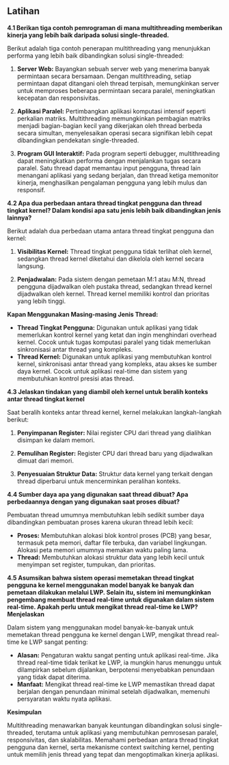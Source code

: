 ## Latihan

**4.1 Berikan tiga contoh pemrograman di mana multithreading memberikan kinerja yang lebih baik daripada solusi single-threaded.**

Berikut adalah tiga contoh penerapan multithreading yang menunjukkan performa yang lebih baik dibandingkan solusi single-threaded:

1. **Server Web:** Bayangkan sebuah server web yang menerima banyak permintaan secara bersamaan. Dengan multithreading, setiap permintaan dapat ditangani oleh thread terpisah, memungkinkan server untuk memproses beberapa permintaan secara paralel, meningkatkan kecepatan dan responsivitas.

2. **Aplikasi Paralel:** Pertimbangkan aplikasi komputasi intensif seperti perkalian matriks. Multithreading memungkinkan pembagian matriks menjadi bagian-bagian kecil yang dikerjakan oleh thread berbeda secara simultan, menyelesaikan operasi secara signifikan lebih cepat dibandingkan pendekatan single-threaded.

3. **Program GUI Interaktif:** Pada program seperti debugger, multithreading dapat meningkatkan performa dengan menjalankan tugas secara paralel. Satu thread dapat memantau input pengguna, thread lain menangani aplikasi yang sedang berjalan, dan thread ketiga memonitor kinerja, menghasilkan pengalaman pengguna yang lebih mulus dan responsif.

**4.2 Apa dua perbedaan antara thread tingkat pengguna dan thread tingkat kernel? Dalam kondisi apa satu jenis lebih baik dibandingkan jenis lainnya?**

Berikut adalah dua perbedaan utama antara thread tingkat pengguna dan kernel:

1. **Visibilitas Kernel:** Thread tingkat pengguna tidak terlihat oleh kernel, sedangkan thread kernel diketahui dan dikelola oleh kernel secara langsung.

2. **Penjadwalan:** Pada sistem dengan pemetaan M:1 atau M:N, thread pengguna dijadwalkan oleh pustaka thread, sedangkan thread kernel dijadwalkan oleh kernel. Thread kernel memiliki kontrol dan prioritas yang lebih tinggi.

**Kapan Menggunakan Masing-masing Jenis Thread:**

* **Thread Tingkat Pengguna:** Digunakan untuk aplikasi yang tidak memerlukan kontrol kernel yang ketat dan ingin menghindari overhead kernel. Cocok untuk tugas komputasi paralel yang tidak memerlukan sinkronisasi antar thread yang kompleks.
* **Thread Kernel:** Digunakan untuk aplikasi yang membutuhkan kontrol kernel, sinkronisasi antar thread yang kompleks, atau akses ke sumber daya kernel. Cocok untuk aplikasi real-time dan sistem yang membutuhkan kontrol presisi atas thread.

**4.3 Jelaskan tindakan yang diambil oleh kernel untuk beralih konteks antar thread tingkat kernel**

Saat beralih konteks antar thread kernel, kernel melakukan langkah-langkah berikut:

1. **Penyimpanan Register:** Nilai register CPU dari thread yang dialihkan disimpan ke dalam memori.

2. **Pemulihan Register:** Register CPU dari thread baru yang dijadwalkan dimuat dari memori.

3. **Penyesuaian Struktur Data:** Struktur data kernel yang terkait dengan thread diperbarui untuk mencerminkan peralihan konteks.

**4.4 Sumber daya apa yang digunakan saat thread dibuat? Apa perbedaannya dengan yang digunakan saat proses dibuat?**

Pembuatan thread umumnya membutuhkan lebih sedikit sumber daya dibandingkan pembuatan proses karena ukuran thread lebih kecil:

* **Proses:** Membutuhkan alokasi blok kontrol proses (PCB) yang besar, termasuk peta memori, daftar file terbuka, dan variabel lingkungan. Alokasi peta memori umumnya memakan waktu paling lama.
* **Thread:** Membutuhkan alokasi struktur data yang lebih kecil untuk menyimpan set register, tumpukan, dan prioritas.

**4.5 Asumsikan bahwa sistem operasi memetakan thread tingkat pengguna ke kernel menggunakan model banyak ke banyak dan pemetaan dilakukan melalui LWP. Selain itu, sistem ini memungkinkan pengembang membuat thread real-time untuk digunakan dalam sistem real-time. Apakah perlu untuk mengikat thread real-time ke LWP? Menjelaskan**

Dalam sistem yang menggunakan model banyak-ke-banyak untuk memetakan thread pengguna ke kernel dengan LWP, mengikat thread real-time ke LWP sangat penting:

* **Alasan:** Pengaturan waktu sangat penting untuk aplikasi real-time. Jika thread real-time tidak terikat ke LWP, ia mungkin harus menunggu untuk dilampirkan sebelum dijalankan, berpotensi menyebabkan penundaan yang tidak dapat diterima.
* **Manfaat:** Mengikat thread real-time ke LWP memastikan thread dapat berjalan dengan penundaan minimal setelah dijadwalkan, memenuhi persyaratan waktu nyata aplikasi.

**Kesimpulan**

Multithreading menawarkan banyak keuntungan dibandingkan solusi single-threaded, terutama untuk aplikasi yang membutuhkan pemrosesan paralel, responsivitas, dan skalabilitas. Memahami perbedaan antara thread tingkat pengguna dan kernel, serta mekanisme context switching kernel, penting untuk memilih jenis thread yang tepat dan mengoptimalkan kinerja aplikasi. 

